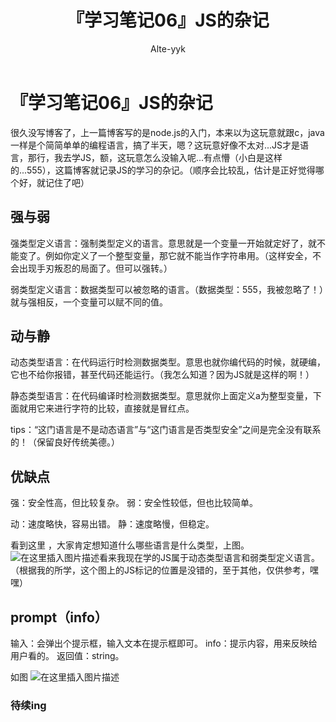 ﻿---
layout: post
title: "『学习笔记06』JS的杂记"
data: 2021-01-03
author: "Alte-yyk"
---



# 『学习笔记06』JS的杂记

很久没写博客了，上一篇博客写的是node.js的入门，本来以为这玩意就跟c，java一样是个简简单单的编程语言，搞了半天，嗯？这玩意好像不太对...JS才是语言，那行，我去学JS，额，这玩意怎么没输入呢...有点懵（小白是这样的...555），这篇博客就记录JS的学习的杂记。（顺序会比较乱，估计是正好觉得哪个好，就记住了吧）

## 强与弱
强类型定义语言：强制类型定义的语言。意思就是一个变量一开始就定好了，就不能变了。例如你定义了一个整型变量，那它就不能当作字符串用。（这样安全，不会出现手刃叛忍的局面了。但可以强转。）

弱类型定义语言：数据类型可以被忽略的语言。（数据类型：555，我被忽略了！）就与强相反，一个变量可以赋不同的值。

## 动与静
动态类型语言：在代码运行时检测数据类型。意思也就你编代码的时候，就硬编，它也不给你报错，甚至代码还能运行。（我怎么知道？因为JS就是这样的啊！）

静态类型语言：在代码编译时检测数据类型。意思就你上面定义a为整型变量，下面就用它来进行字符的比较，直接就是冒红点。

tips：“这门语言是不是动态语言”与“这门语言是否类型安全”之间是完全没有联系的！（保留良好传统美德。）

## 优缺点
强：安全性高，但比较复杂。
弱：安全性较低，但也比较简单。

动：速度略快，容易出错。
静：速度略慢，但稳定。

看到这里 ，大家肯定想知道什么哪些语言是什么类型，上图。
![在这里插入图片描述](https://img-blog.csdnimg.cn/20210103220543130.png?x-oss-process=image/watermark,type_ZmFuZ3poZW5naGVpdGk,shadow_10,text_aHR0cHM6Ly9ibG9nLmNzZG4ubmV0L3FxXzQzNTEzNzc0,size_16,color_FFFFFF,t_70)看来我现在学的JS属于动态类型语言和弱类型定义语言。（根据我的所学，这个图上的JS标记的位置是没错的，至于其他，仅供参考，嘿嘿）


## prompt（info）
输入：会弹出个提示框，输入文本在提示框即可。
info：提示内容，用来反映给用户看的。
返回值：string。

如图
![在这里插入图片描述](https://img-blog.csdnimg.cn/20210103213109910.png?x-oss-process=image/watermark,type_ZmFuZ3poZW5naGVpdGk,shadow_10,text_aHR0cHM6Ly9ibG9nLmNzZG4ubmV0L3FxXzQzNTEzNzc0,size_16,color_FFFFFF,t_70#pic_center)


### 待续ing
